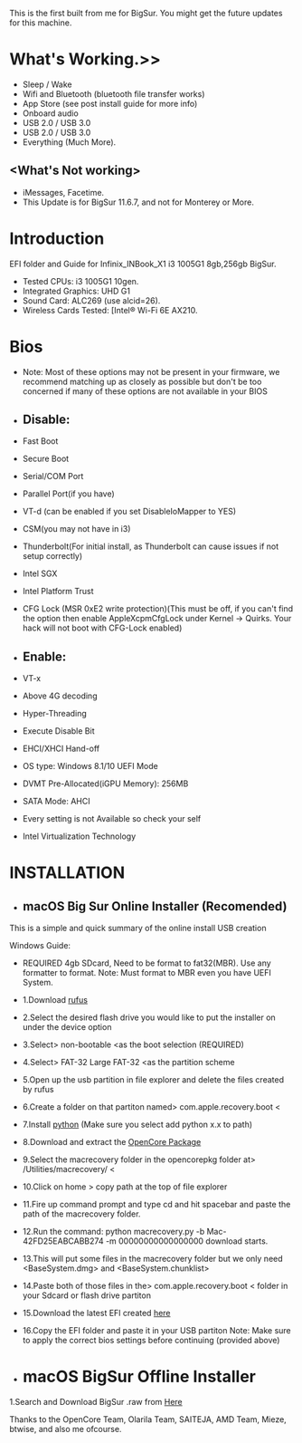 This is the first built from me for BigSur.  You might get the future updates for this machine.

# What's Working.>>
- Sleep / Wake
- Wifi and Bluetooth (bluetooth file transfer works)
-  App Store (see post install guide for more info)
- Onboard audio
- USB 2.0 / USB 3.0
- USB 2.0 / USB 3.0
- Everything (Much More).

## <What's Not working>
* iMessages, Facetime.
* This Update is for BigSur 11.6.7, and not for Monterey or More.

# Introduction
EFI folder and Guide for Infinix_INBook_X1 i3 1005G1 8gb,256gb BigSur.

- Tested CPUs: i3 1005G1 10gen.
- Integrated Graphics: UHD G1
- Sound Card: ALC269 (use alcid=26).
- Wireless Cards Tested: [Intel® Wi-Fi 6E AX210.

# Bios
- Note: Most of these options may not be present in your firmware, we recommend matching up as closely as possible but don't be too concerned if many of these options are not available in your BIOS
- ## Disable:
- Fast Boot
- Secure Boot
- Serial/COM Port
- Parallel Port(if you have)
- VT-d (can be enabled if you set DisableIoMapper to YES)
- CSM(you may not have in i3)
- Thunderbolt(For initial install, as Thunderbolt can cause issues if not setup correctly)
- Intel SGX
- Intel Platform Trust
- CFG Lock (MSR 0xE2 write protection)(This must be off, if you can't find the option then enable AppleXcpmCfgLock under Kernel -> Quirks. Your hack will not boot with CFG-Lock enabled)

- ## Enable:
- VT-x
- Above 4G decoding
- Hyper-Threading
- Execute Disable Bit
- EHCI/XHCI Hand-off
- OS type: Windows 8.1/10 UEFI Mode
- DVMT Pre-Allocated(iGPU Memory): 256MB
- SATA Mode: AHCI
- Every setting is not Available so check your self
- Intel Virtualization Technology

# INSTALLATION
- ## macOS Big Sur Online Installer (Recomended)
This is a simple and quick summary of the online install USB creation

Windows Guide:
 - REQUIRED 4gb SDcard, Need to be format to fat32(MBR). Use any formatter to format.
 Note: Must format to MBR even you have UEFI System.

- 1.Download [rufus](https://rufus.ie/en/)
- 2.Select the desired flash drive you would like to put the installer on under the device option
- 3.Select> non-bootable <as the boot selection (REQUIRED)
- 4.Select> FAT-32 <or> Large FAT-32 <as the partition scheme
- 5.Open up the usb partition in file explorer and delete the files created by rufus
- 6.Create a folder on that partiton named> com.apple.recovery.boot <
- 7.Install [python](https://www.python.org/downloads/) (Make sure you select add python x.x to path)
- 8.Download and extract the [OpenCore Package](https://github.com/acidanthera/OpenCorePkg/releases)
- 9.Select the macrecovery folder in the opencorepkg folder at>  /Utilities/macrecovery/ <
- 10.Click on home > copy path at the top of file explorer
- 11.Fire up command prompt and type cd and hit spacebar and paste the path of the macrecovery folder.
- 12.Run the command:
 python macrecovery.py -b Mac-42FD25EABCABB274 -m 00000000000000000 
download starts.
- 13.This will put some files in the macrecovery folder but we only need <BaseSystem.dmg> and <BaseSystem.chunklist>
- 14.Paste both of those files in the> com.apple.recovery.boot < folder in your Sdcard or flash drive partiton
- 15.Download the latest EFI created [here](https://github.com/devboloji/Infinix_INBook_X1_XL11_i3-Hackintosh-Guide-Opencore/releases)
- 16.Copy the EFI folder and paste it in your USB partiton
Note: Make sure to apply the correct bios settings before continuing (provided above)

- # macOS BigSur Offline Installer 
1.Search and Download BigSur .raw from [Here](https://www.olarila.com/topic/6278-hackintosh-and-macintosh-olarila-vanilla-images-macos/)

Thanks to the OpenCore Team, Olarila Team, SAITEJA, AMD Team, Mieze, btwise, and also me ofcourse.

